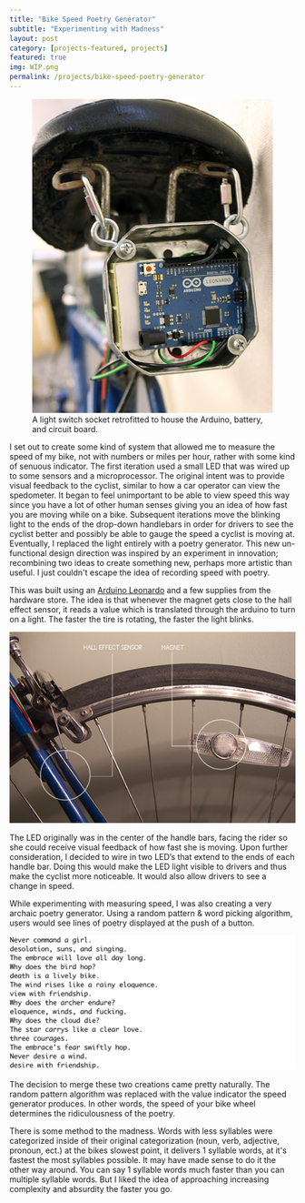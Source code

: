 ```yaml
---
title: "Bike Speed Poetry Generator"
subtitle: "Experimenting with Madness"
layout: post
category: [projects-featured, projects]
featured: true
img: WIP.png
permalink: /projects/bike-speed-poetry-generator
---
```

<figure class="img-left">
<img src="/img/projects/OpenBack.JPG" />
<figcaption>A light switch socket retrofitted to house the Arduino, battery, and circuit board.</figcaption>
</figure>

I set out to create some kind of system that allowed me to measure the speed of my bike, not with numbers or miles per hour, rather with some kind of senuous indicator. The first iteration used a small LED that was wired up to some sensors and a microprocessor. The original intent was to provide visual feedback to the cyclist, similar to how a car operator can view the spedometer. It began to feel unimportant to be able to view speed this way since you have a lot of other human senses giving you an idea of how fast you are moving while on a bike. Subsequent iterations move the blinking light to the ends of the drop-down handlebars in order for drivers to see the cyclist better and possibly be able to gauge the speed a cyclist is moving at. Eventually, I replaced the light entirely with a poetry generator. This new un-functional design direction was inspired by an experiment in innovation; recombining two ideas to create something new, perhaps more artistic than useful. I just couldn't escape the idea of recording speed with poetry.

This was built using an <a target="_blank" href="http://amzn.to/1UxYccn">Arduino Leonardo</a> and a few supplies from the hardware store. The idea is that whenever the magnet gets close to the hall effect sensor, it reads a value which is translated through the arduino to turn on a light. The faster the tire is rotating, the faster the light blinks.

<img src="/img/projects/wheelview.jpg" />

The LED originally was in the center of the handle bars, facing the rider so she could receive visual feedback of how fast she is moving. Upon further consideration, I decided to wire in two LED’s that extend to the ends of each handle bar. Doing this would make the LED light visible to drivers and thus make the cyclist more noticeable. It would also allow drivers to see a change in speed. 

While experimenting with measuring speed, I was also creating a very archaic poetry generator. Using a random pattern & word picking algorithm, users would see lines of poetry displayed at the push of a button. 

<img src="/img/projects/poetrygenerator.png" />

The decision to merge these two creations came pretty naturally. The random pattern algorithm was replaced with the value indicator the speed generator produces. In other words, the speed of your bike wheel determines the ridiculousness of the poetry.

There is some method to the madness. Words with less syllables were categorized inside of their original categorization (noun, verb, adjective, pronoun, ect.) at the bikes slowest point, it delivers 1 syllable words, at it's fastest the most syllables possible. It may have made sense to do it the other way around. You can say 1 syllable words much faster than you can multiple syllable words. But I liked the idea of approaching increasing complexity and absurdity the faster you go.